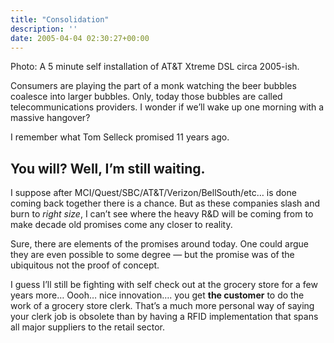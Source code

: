 ```yaml
---
title: "Consolidation"
description: ''
date: 2005-04-04 02:30:27+00:00
---
```


Photo: A 5 minute self installation of AT&T Xtreme DSL circa 2005-ish.

Consumers are playing the part of a monk watching the beer bubbles coalesce into larger bubbles. Only, today those bubbles are called telecommunications providers. I wonder if we’ll wake up one morning with a massive hangover?

I remember what Tom Selleck promised 11 years ago.

You will? Well, I’m still waiting.
----------------------------------

I suppose after MCI/Quest/SBC/AT&T/Verizon/BellSouth/etc… is done coming back together there is a chance. But as these companies slash and burn to *right size*, I can’t see where the heavy R&D will be coming from to make decade old promises come any closer to reality.

Sure, there are elements of the promises around today. One could argue they are even possible to some degree — but the promise was of the ubiquitous not the proof of concept.

I guess I’ll still be fighting with self check out at the grocery store for a few years more… Oooh… nice innovation…. you get **the customer** to do the work of a grocery store clerk. That’s a much more personal way of saying your clerk job is obsolete than by having a RFID implementation that spans all major suppliers to the retail sector.

